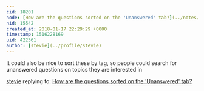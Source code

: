 ```yaml
---
cid: 18201
node: [How are the questions sorted on the 'Unanswered' tab?](../notes/stevie/01-17-2018/how-are-the-questions-sorted-on-the-unanswered-tab)
nid: 15542
created_at: 2018-01-17 22:29:29 +0000
timestamp: 1516228169
uid: 422561
author: [stevie](../profile/stevie)
---
```


It could also be nice to sort these by tag, so people could search for unanswered questions on topics they are interested in 

[stevie](../profile/stevie) replying to: [How are the questions sorted on the 'Unanswered' tab?](../notes/stevie/01-17-2018/how-are-the-questions-sorted-on-the-unanswered-tab)

